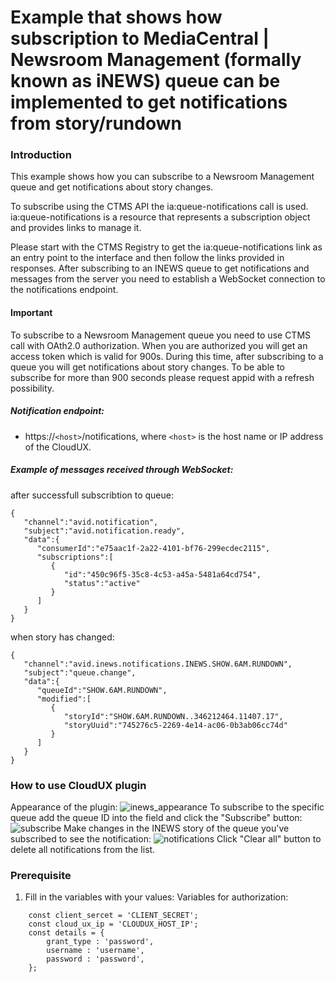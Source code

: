 # Example that shows how subscription to MediaCentral | Newsroom Management (formally known as iNEWS) queue can be implemented to get notifications from story/rundown



### Introduction
This example shows how you can subscribe to a Newsroom Management queue and get notifications about story changes.

To subscribe using the CTMS API the ia:queue-notifications call is used. ia:queue-notifications is a resource that represents a subscription object and provides links to manage it. 

Please start with the CTMS Registry to get the ia:queue-notifications link as an entry point to the interface and then follow the links provided in responses.
After subscribing to an INEWS queue to get notifications and messages from the server you need to establish a WebSocket connection to the notifications endpoint.

#### Important
To subscribe to a Newsroom Management queue you need to use CTMS call with OAth2.0 authorization. When you are authorized you will get an access token which is valid for 900s. During this time, after subscribing to a queue you will get notifications about story changes. To be able to subscribe for more than 900 seconds please request appid with a refresh possibility. 

##### Notification endpoint:
- https://`<host>`/notifications, where `<host>` is the host name or IP address of the CloudUX.

##### Example of messages received through WebSocket:
after successfull subscribtion to queue:
```
{
   "channel":"avid.notification",
   "subject":"avid.notification.ready",
   "data":{
      "consumerId":"e75aac1f-2a22-4101-bf76-299ecdec2115",
      "subscriptions":[
         {
            "id":"450c96f5-35c8-4c53-a45a-5481a64cd754",
            "status":"active"
         }
      ]
   }
}
```
when story has changed:
```
{
   "channel":"avid.inews.notifications.INEWS.SHOW.6AM.RUNDOWN",
   "subject":"queue.change",
   "data":{
      "queueId":"SHOW.6AM.RUNDOWN",
      "modified":[
         {
            "storyId":"SHOW.6AM.RUNDOWN..346212464.11407.17",
            "storyUuid":"745276c5-2269-4e14-ac06-0b3ab06cc74d"
         }
      ]
   }
}
```
### How to use CloudUX plugin
Appearance of the plugin:
![inews_appearance](/uploads/d40f4facc5447f6d17750d2188750c38/inews_appearance.PNG)
To subscribe to the specific queue add the queue ID into the field and click the "Subscribe" button:
![subscribe](/uploads/b00cea206e8438a4c3e472cf9d487eee/subscribe.PNG)
Make changes in the INEWS story of the queue you've subscribed to see the notification:
![notifications](/uploads/70dbde9a529c48869a02554669e72073/notifications.PNG)
Click "Clear all" button to delete all notifications from the list.

### Prerequisite
1. Fill in the variables with your values:
Variables for authorization:

``` const client_id = 'CLIENT_ID';
    const client_sercet = 'CLIENT_SECRET';
    const cloud_ux_ip = 'CLOUDUX_HOST_IP';
    const details = {
        grant_type : 'password',
        username : 'username',
        password : 'password',
    };
```
